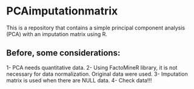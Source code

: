 # PCAimputationmatrix
This is a repository that contains a simple principal component analysis (PCA) with an imputation matrix using R.

## Before, some considerations:
1- PCA needs quantitative data.
2- Using FactoMineR library, it is not necessary for data normalization. Original data were used.
3- Imputation matrix is used when there are NULL data.
4- Check data!!!
